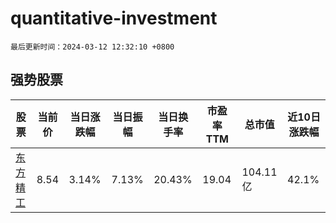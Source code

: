 # quantitative-investment

`最后更新时间：2024-03-12 12:32:10 +0800`

## 强势股票

|股票|当前价|当日涨跌幅|当日振幅|当日换手率|市盈率TTM|总市值|近10日涨跌幅|
|----|----|----|----|----|----|----|----|
|[东方精工](https://xueqiu.com/S/SZ002611)|8.54|3.14%|7.13%|20.43%|19.04|104.11亿|42.1%|
